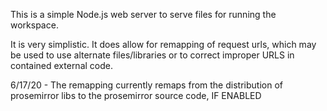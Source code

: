 This is a simple Node.js web server to serve files for running the workspace.

It is very simplistic. It does allow for remapping of request urls, which may be used to
use alternate files/libraries or to correct improper URLS in contained external code.

6/17/20 - The remapping currently remaps from the distribution of prosemirror libs to
the prosemirror source code, IF ENABLED
